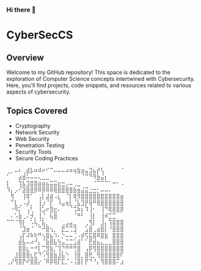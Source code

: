 ### Hi there 👋

# CyberSecCS

## Overview
Welcome to my GitHub repository! This space is dedicated to the exploration of Computer Science concepts intertwined with Cybersecurity. Here, you'll find projects, code snippets, and resources related to various aspects of cybersecurity.

## Topics Covered
- Cryptography
- Network Security
- Web Security
- Penetration Testing
- Security Tools
- Secure Coding Practices

⢀⡀⠤⠆⢀⣾⡧⠶⠾⠖⠊⠉⠤⠤⠤⠴⠶⢶⣷⣶⣤⣹⣦⡞⢣⠀⠀⠀⠀⠈
⠁⠀⠀⣴⣾⠥⠤⠤⢄⣀⣀⠀⠀⠀⠀⠀⠀⠀⠀⠈⠉⠙⠻⣷⣬⡆⠀⠀⠀⠀
⡇⠀⠀⢹⣧⣹⣿⣿⣶⣶⣦⣭⣭⣖⣒⡠⠤⢀⣀⠀⠀⠀⠈⠉⠉⠉⠁⠒⠂⠠
⠹⡄⡠⠊⣽⣿⣿⡿⠿⡿⠿⠿⢿⣿⣿⣿⣿⣷⣶⣬⣭⣐⣒⡂⠤⠤⠄⠀⠀⠀
⠀⢻⠀⠀⢸⢿⠁⠀⢠⡇⣼⣾⠠⣆⠀⠈⡇⢿⡻⣿⣿⣿⣿⣿⣿⣿⣿⣿⣿⣶
⠀⠉⣇⢀⠠⡼⡀⠀⢸⡰⠈⡏⠀⠸⣤⢶⣇⢈⣧⣹⡟⢿⠛⢿⣿⣿⣿⣿⣿⣿
⠀⠐⠻⡅⠀⢠⢃⠀⢸⣡⠖⣻⣖⠄⠀⠀⠈⢩⠷⡆⠹⢸⠂⠀⢸⠙⢿⣿⣿⡿
⠀⠄⠡⣷⢀⠌⡺⡀⢸⡈⠀⢧⣿⠀⠀⠀⠀⠈⠛⠃⠀⢸⡇⠀⢸⠾⣉⣉⠀⠀
⠉⠉⠈⢻⡇⠀⠡⢧⡈⣧⡀⠀⠀⠀⢀⣠⣤⣀⠀⠀⢀⢻⡇⠀⣸⡄⢹⣿⣿⣿
⠀⠀⠀⠈⣹⣶⠈⠀⠉⠚⣿⢢⡀⠀⣟⣉⢉⣹⠀⠀⣡⣿⢀⣴⣿⡇⠘⣿⣿⣿
⠀⠀⠀⢠⡏⠼⠷⢗⠛⢢⣿⣦⠱⠄⡑⠤⠤⢈⠠⡾⢫⣯⣿⠿⣿⣷⠀⣿⣿⣿
⠀⠀⠀⣾⣧⠤⠴⠚⡄⠈⣷⣿⣧⢳⣤⣉⣉⣡⣾⠁⠁⣟⣾⣦⣄⣀⣀⣿⣿⣿
⠀⠀⠀⣿⣿⣆⠒⠚⡇⢉⣻⣷⡈⢹⡙⠛⠛⢛⣿⠀⢠⡿⢻⣿⣿⣿⣿⣿⣿⣿
⠀⠀⣸⣿⣿⣿⣆⣏⠙⠡⢻⣿⣷⣸⣧⠑⠀⢸⣿⡀⣿⢟⡀⢻⣿⣿⣿⣿⣿⠏
⢀⡜⢻⣿⡟⠞⣿⣿⡔⠈⠿⡿⢿⡏⣏⡈⠠⢨⣿⡇⡟⠙⠘⡄⢻⣿⣿⣿⠍⣰⠀
